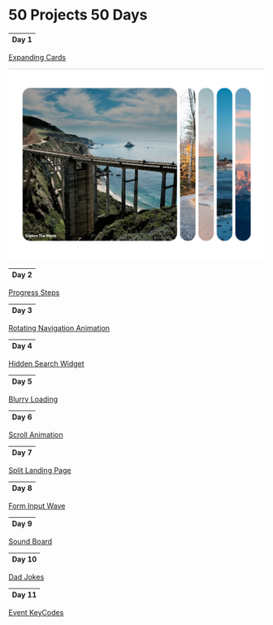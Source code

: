 ﻿# 50 Projects 50 Days

| Day 1 |
| ----- |

[Expanding Cards](https://htmlpreview.github.io/?https://github.com/mtran36/50projects50days-2024/blob/main/day_1_expandingCards/index.html)

![Day 1 - Expanding Cards](project_screenshots/day1_expandingCards.PNG)

| Day 2 |
| ----- |

[Progress Steps](https://htmlpreview.github.io/?https://github.com/mtran36/50projects50days-2024/blob/main/day_2_progressSteps/index.html)

| Day 3 |
| ----- |

[Rotating Navigation Animation](https://htmlpreview.github.io/?https://github.com/mtran36/50projects50days-2024/blob/main/day_3_rotateNavAnimation/index.html)

| Day 4 |
| ----- |

[Hidden Search Widget](https://htmlpreview.github.io/?https://github.com/mtran36/50projects50days-2024/blob/main/day_4_hiddenSearch/index.html)

| Day 5 |
| ----- |

[Blurry Loading](https://htmlpreview.github.io/?https://github.com/mtran36/50projects50days-2024/blob/main/day_5_blurryLoading/index.html)

| Day 6 |
| ----- |

[Scroll Animation](https://github.com/mtran36/50projects50days-2024/blob/main/day_6_scrollAnimation/index.html)

| Day 7 |
| ----- |

[Split Landing Page](https://htmlpreview.github.io/?https://github.com/mtran36/50projects50days-2024/blob/main/day_7_splitLandingPage/index.html)

| Day 8 |
| ----- |

[Form Input Wave](https://htmlpreview.github.io/?https://github.com/mtran36/50projects50days-2024/blob/main/day_8_formInputWave/index.html)

| Day 9 |
| ----- |

[Sound Board](https://htmlpreview.github.io/?https://github.com/mtran36/50projects50days-2024/blob/main/day_9_soundBoard/index.html)

| Day 10 |
| ------ |

[Dad Jokes](https://htmlpreview.github.io/?https://github.com/mtran36/50projects50days-2024/blob/main/day_10_dadJokes/index.html)

| Day 11 |
| ------ |

[Event KeyCodes](https://htmlpreview.github.io/?https://github.com/mtran36/50projects50days-2024/blob/main/day_11_eventKeyCodes/index.html)

